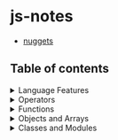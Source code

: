 # js-notes

* [nuggets](nuggets.md)

## Table of contents

<!-- toc -->
<details>
  <summary>Language Features</summary>

* [Constants](constants.md)
* [`let` and `var`](let-and-var.md)
* [Rest parameters](rest-parameters.md)
* [Destructuring](destructuring.md)
  * Arrays
  * Objects
* [Spread Syntax](spread-syntax.md)
* [`typeof()`](typeof.md)
* [Common Type Conversions](common-type-conversions.md)
* [Controlling Loops](controlling-loops.md)
  
</details>

<details>
  <summary>Operators</summary>

* [Equality Operators](equality-operators.md)
* [Unary Operators](unary-operators.md)
* [Logical Operators](logical-operators.md)
* [Relational Operators](relational-operators.md)
* [Conditional Operators](conditional-operators.md)
* [Assignment Operators](assignment-operators.md)
* [Operator Precedence](operator-precedence.md)
  
</details>

<details>
  <summary>Functions</summary>

* [Function and Block Scope](scope.md)
* [IIFE's](iifes.md)
* [Closures](closures.md)
* [`this` keyword. `call()`, `apply()` and `bind()`](call-apply-bind.md)
* [Arrow functions](arrow-functions.md)
* [Default Parameters](default-parameters.md)
  
</details>

<details>
  <summary>Objects and Arrays</summary>

* [Constructors](constructors.md)
* [Prototypes](prototypes.md)
* [Javascript Object Notation](json.md)
* [Array Iteration](array-iteration.md)
  
</details>

<details>
  <summary>Classes and Modules</summary>

* [Classes](classes.md)
* [Modules](modules.md)
  
</details>
<!-- tocstop -->
